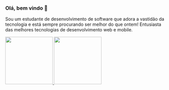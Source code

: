 ### Olá, bem vindo 👋

Sou um estudante de desenvolvimento de software que adora a vastidão da tecnologia e está sempre procurando ser melhor do que ontem! Entusiasta das melhores tecnologias de desenvolvimento web e mobile.

<a href="https://github.com/LucssCarvalho">
  <img height="150em" src="https://github-readme-stats.vercel.app/api?username=LucssCarvalho&theme=algolia&show_icons=true"/>
  <img height="150em" src="https://github-readme-stats.vercel.app/api/top-langs/?username=LucssCarvalho&layout=compact&theme=algolia"/>
<div>
